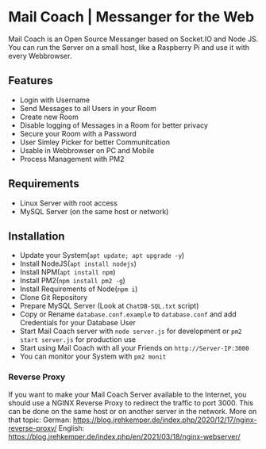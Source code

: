 # Mail Coach | Messanger for the Web
Mail Coach is an Open Source Messanger based on Socket.IO and Node JS. You can run the Server on a small host, like a Raspberry Pi and use it with every Webbrowser.

## Features
* Login with Username
* Send Messages to all Users in your Room
* Create new Room
* Disable logging of Messages in a Room for better privacy
* Secure your Room with a Password
* User Simley Picker for better Communitcation
* Usable in Webbrowser on PC and Mobile
* Process Management with PM2

## Requirements
* Linux Server with root access
* MySQL Server (on the same host or network)

## Installation
* Update your System(`apt update; apt upgrade -y`)
* Install NodeJS(`apt install nodejs`) 
* Install NPM(`apt install npm`) 
* Install PM2(`npm install pm2 -g`)
* Install Requirements of Node(`npm i`)
* Clone Git Repository
* Prepare MySQL Server (Look at `ChatDB-SQL.txt` script)
* Copy or Rename `database.conf.example` to `database.conf` and add Credentials for your Database User
* Start Mail Coach server with `node server.js` for development or `pm2 start server.js` for production use
* Start using Mail Coach with all your Friends on `http://Server-IP:3000`
* You can monitor your System with `pm2 monit`

### Reverse Proxy
If you want to make your Mail Coach Server available to the Internet, you should use a NGINX Reverse Proxy to redirect the traffic to port 3000. This can be done on the same host or on another server in the network.
More on that topic:
German: https://blog.jrehkemper.de/index.php/2020/12/17/nginx-reverse-proxy/
English: https://blog.jrehkemper.de/index.php/en/2021/03/18/nginx-webserver/
